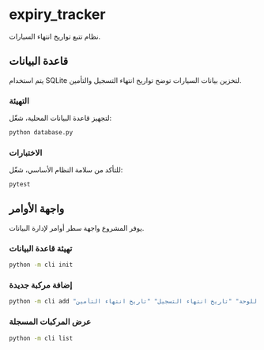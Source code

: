 # expiry_tracker

نظام تتبع تواريخ انتهاء السيارات.

## قاعدة البيانات
يتم استخدام SQLite لتخزين بيانات السيارات توضح تواريخ انتهاء التسجيل والتأمين.

### التهيئة
لتجهيز قاعدة البيانات المحلية، شغّل:

```bash
python database.py
```

### الاختبارات
للتأكد من سلامة النظام الأساسي، شغّل:

```bash
pytest
```

## واجهة الأوامر
يوفر المشروع واجهة سطر أوامر لإدارة البيانات.

### تهيئة قاعدة البيانات

```bash
python -m cli init
```

### إضافة مركبة جديدة

```bash
python -m cli add "اسم المركبة" "رقم اللوحة" "تاريخ انتهاء التسجيل" "تاريخ انتهاء التأمين"
```

### عرض المركبات المسجلة

```bash
python -m cli list
```
